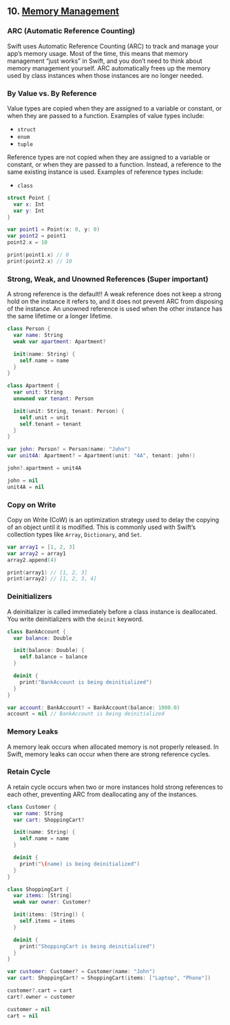 ## 10. [Memory Management](https://docs.swift.org/swift-book/LanguageGuide/AutomaticReferenceCounting.html)

### ARC (Automatic Reference Counting)
Swift uses Automatic Reference Counting (ARC) to track and manage your app’s memory usage. Most of the time, this means that memory management “just works” in Swift, and you don’t need to think about memory management yourself. ARC automatically frees up the memory used by class instances when those instances are no longer needed.

### By Value vs. By Reference
Value types are copied when they are assigned to a variable or constant, or when they are passed to a function. Examples of value types include:
- `struct`
- `enum`
- `tuple`

Reference types are not copied when they are assigned to a variable or constant, or when they are passed to a function. Instead, a reference to the same existing instance is used. Examples of reference types include:
- `class`

```swift
struct Point {
  var x: Int
  var y: Int
}

var point1 = Point(x: 0, y: 0)
var point2 = point1
point2.x = 10

print(point1.x) // 0
print(point2.x) // 10
```

### Strong, Weak, and Unowned References (Super important)
A strong reference is the default!! A weak reference does not keep a strong hold on the instance it refers to, and it does not prevent ARC from disposing of the instance. An unowned reference is used when the other instance has the same lifetime or a longer lifetime.

```swift
class Person {
  var name: String
  weak var apartment: Apartment?

  init(name: String) {
    self.name = name
  }
}

class Apartment {
  var unit: String
  unowned var tenant: Person

  init(unit: String, tenant: Person) {
    self.unit = unit
    self.tenant = tenant
  }
}

var john: Person? = Person(name: "John")
var unit4A: Apartment? = Apartment(unit: "4A", tenant: john!)

john?.apartment = unit4A

john = nil
unit4A = nil
```

### Copy on Write
Copy on Write (CoW) is an optimization strategy used to delay the copying of an object until it is modified. This is commonly used with Swift’s collection types like `Array`, `Dictionary`, and `Set`.

```swift
var array1 = [1, 2, 3]
var array2 = array1
array2.append(4)

print(array1) // [1, 2, 3]
print(array2) // [1, 2, 3, 4]
```

### Deinitializers
A deinitializer is called immediately before a class instance is deallocated. You write deinitializers with the `deinit` keyword.

```swift
class BankAccount {
  var balance: Double

  init(balance: Double) {
    self.balance = balance
  }

  deinit {
    print("BankAccount is being deinitialized")
  }
}

var account: BankAccount? = BankAccount(balance: 1000.0)
account = nil // BankAccount is being deinitialized
```

### Memory Leaks
A memory leak occurs when allocated memory is not properly released. In Swift, memory leaks can occur when there are strong reference cycles.

### Retain Cycle
A retain cycle occurs when two or more instances hold strong references to each other, preventing ARC from deallocating any of the instances.

```swift
class Customer {
  var name: String
  var cart: ShoppingCart?

  init(name: String) {
    self.name = name
  }

  deinit {
    print("\(name) is being deinitialized")
  }
}

class ShoppingCart {
  var items: [String]
  weak var owner: Customer?

  init(items: [String]) {
    self.items = items
  }

  deinit {
    print("ShoppingCart is being deinitialized")
  }
}

var customer: Customer? = Customer(name: "John")
var cart: ShoppingCart? = ShoppingCart(items: ["Laptop", "Phone"])

customer?.cart = cart
cart?.owner = customer

customer = nil
cart = nil
```
